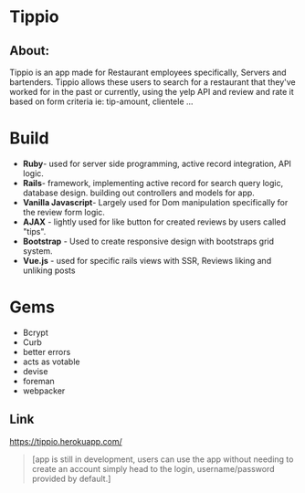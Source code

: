 
# Tippio 

## About: 
Tippio is an app made for Restaurant employees specifically, Servers and bartenders. Tippio allows these users to search for a restaurant that they've worked for in the past or currently, using the yelp API and review and rate it based on form criteria ie: tip-amount, clientele ...

# Build
*  **Ruby**- used for server side programming, active record integration, API logic.
*  **Rails**- framework, implementing active record for search query logic, database design. building out controllers and models for app.
*  **Vanilla Javascript**- Largely used for Dom manipulation specifically for the review form logic.
*  **AJAX** - lightly used for like button for created reviews by users called "tips".
*  **Bootstrap** - Used to create responsive design with bootstraps grid system.
* **Vue.js** - used for specific rails views with SSR, Reviews liking and unliking posts 
# Gems
* Bcrypt
* Curb
* better errors
* acts as votable
* devise
* foreman
* webpacker
##  Link
https://tippio.herokuapp.com/

> [app is still in development, users can use the app without needing to create an account simply head to the login, username/password provided by default.]
